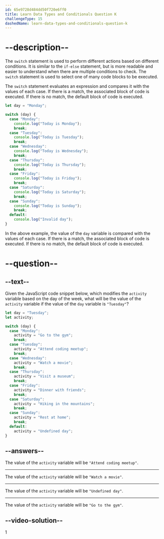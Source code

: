 ```yaml
---
id: 65e9728d484dd50f720e6ff0
title: Learn Data Types and Conditionals Question K
challengeType: 15
dashedName: learn-data-types-and-conditionals-question-k
---
```


# --description--

The `switch` statement is used to perform different actions based on different conditions. It is similar to the `if-else` statement, but is more readable and easier to understand when there are multiple conditions to check. The `switch` statement is used to select one of many code blocks to be executed.

The `switch` statement evaluates an expression and compares it with the values of each case. If there is a match, the associated block of code is executed. If there is no match, the default block of code is executed.

```javascript
let day = "Monday";

switch (day) {
  case "Monday":
    console.log("Today is Monday");
    break;
  case "Tuesday":
    console.log("Today is Tuesday");
    break;
  case "Wednesday":
    console.log("Today is Wednesday");
    break;
  case "Thursday":
    console.log("Today is Thursday");
    break;
  case "Friday":
    console.log("Today is Friday");
    break;
  case "Saturday":
    console.log("Today is Saturday");
    break;
  case "Sunday":
    console.log("Today is Sunday");
    break;
  default:
    console.log("Invalid day");
}
```

In the above example, the value of the `day` variable is compared with the values of each case. If there is a match, the associated block of code is executed. If there is no match, the default block of code is executed.

# --question--

## --text--

Given the JavaScript code snippet below, which modifies the `activity` variable based on the day of the week, what will be the value of the `activity` variable if the value of the `day` variable is `"Tuesday"`?

```javascript
let day = "Tuesday";
let activity;

switch (day) {
  case "Monday":
    activity = "Go to the gym";
    break;
  case "Tuesday":
    activity = "Attend coding meetup";
    break;
  case "Wednesday":
    activity = "Watch a movie";
    break;
  case "Thursday":
    activity = "Visit a museum";
    break;
  case "Friday":
    activity = "Dinner with friends";
    break;
  case "Saturday":
    activity = "Hiking in the mountains";
    break;
  case "Sunday":
    activity = "Rest at home";
    break;
  default:
    activity = "Undefined day";
}

```

## --answers--

The value of the `activity` variable will be `"Attend coding meetup"`.

---

The value of the `activity` variable will be `"Watch a movie"`.

---

The value of the `activity` variable will be `"Undefined day"`.

---

The value of the `activity` variable will be `"Go to the gym"`.

## --video-solution--

1
